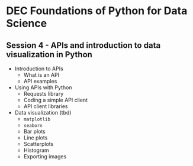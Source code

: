 # DEC Foundations of Python for Data Science

## Session 4 - APIs and introduction to data visualization in Python

- Introduction to APIs
  + What is an API
  + API examples
- Using APIs with Python
  + Requests library
  + Coding a simple API client
  + API client libraries
- Data visualization (tbd)
  + `matplotlib`
  + `seaborn`
  + Bar plots
  + Line plots
  + Scatterplots
  + Histogram
  + Exporting images
